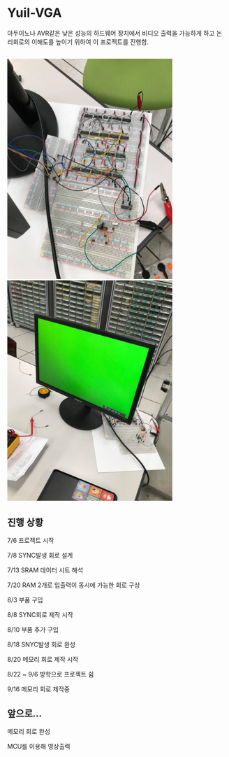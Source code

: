 # Yuil-VGA
아두이노나 AVR같은 낮은 성능의 하드웨어 장치에서 비디오 출력을 가능하게 하고 논리회로의 이해도를 높이기 위하여 이 프로젝트를 진행함.

## 
<div>
  <img src="SYNC1.jpg" width="378" height=504/>
  <img width=10/>
  <img src="SYNC2.jpg" width="378" height=504/>
</div>


## 진행 상황
7/6 프로젝트 시작

7/8 SYNC발생 회로 설계

7/13 SRAM 데이터 시트 해석

7/20 RAM 2개로 입출력이 동시에 가능한 회로 구상

8/3 부품 구입
  
8/8 SYNC회로 제작 시작

8/10 부품 추가 구입

8/18 SNYC발생 회로 완성

8/20 메모리 회로 제작 시작

8/22 ~ 9/6 방학으로 프로젝트 쉼

9/16 메모리 회로 제작중
  
## 앞으로...
메모리 회로 완성

MCU를 이용해 영상출력
